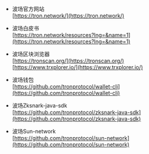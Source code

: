
* 波场官方网站      
[https://tron.network/](https://tron.network/)    


* 波场白皮书     
[https://tron.network/resources?lng=&name=1](https://tron.network/resources?lng=&name=1)  


* 波场区块浏览器      
[https://tronscan.org/](https://tronscan.org/)     
[https://www.trxplorer.io/](https://www.trxplorer.io/)     


* 波场钱包    
[https://github.com/tronprotocol/wallet-cli](https://github.com/tronprotocol/wallet-cli)    

* 波场Zksnark-java-sdk   
[https://github.com/tronprotocol/zksnark-java-sdk](https://github.com/tronprotocol/zksnark-java-sdk)   


* 波场Sun-network   
[https://github.com/tronprotocol/sun-network](https://github.com/tronprotocol/sun-network)    
